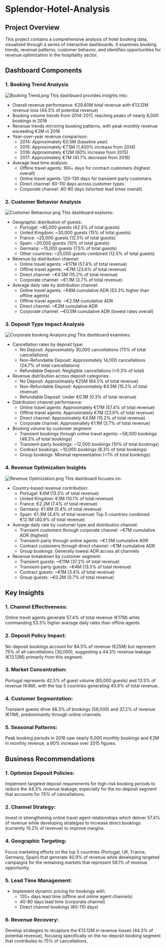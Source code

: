 # Splendor-Hotel-Analysis
## Project Overview
This project contains a comprehensive analysis of hotel booking data, visualized through a series of interactive dashboards. It examines booking trends, revenue patterns, customer behavior, and identifies opportunities for revenue optimization in the hospitality sector.

## Dashboard Components
### 1. Booking Trend Analysis
![Booking Trend.png](https://github.com/giftekpen/Splendor-Hotel-Analysis/blob/main/Booking%20Trend.png)
This dashboard provides insights into:
- Overall revenue performance: €29.60M total revenue with €13.12M revenue loss (44.3% of potential revenue)
- Booking volume trends from 2014-2017, reaching peaks of nearly 8,000 bookings in 2016
- Revenue trends mirroring booking patterns, with peak monthly revenue exceeding €2M in 2016
- Year-over-year revenue comparison:
  - 2014: Approximately €0.5M (baseline year)
  - 2015: Approximately €7.5M (1,400% increase from 2014)
  - 2016: Approximately €12M (60% increase from 2015)
  - 2017: Approximately €7M (41.7% decrease from 2016)
- Average lead time analysis:
  - Offline travel agents: 160+ days for contract customers (highest overall)
  - Online travel agents: 120-130 days for transient-party customers
  - Direct channel: 60-110 days across customer types
  - Corporate channel: 40-80 days (shortest lead times overall)

### 2. Customer Behavior Analysis
![Customer Behaviour.png](https://github.com/giftekpen/Splendor-Hotel-Analysis/blob/main/Customer%20Behaviour.png)
This dashboard explores:
- Geographic distribution of guests:
  - Portugal: ~85,000 guests (42.5% of total guests)
  - United Kingdom: ~30,000 guests (15% of total guests)
  - France: ~25,000 guests (12.5% of total guests)
  - Spain: ~20,000 guests (10% of total guests)
  - Germany: ~15,000 guests (7.5% of total guests)
  - Other countries: ~25,000 guests combined (12.5% of total guests)
- Revenue by distribution channel:
  - Online travel agents: ~€17M (57.4% of total revenue)
  - Offline travel agents: ~€7M (23.6% of total revenue)
  - Direct channel: ~€4.5M (15.2% of total revenue)
  - Corporate channel: ~€1.1M (3.7% of total revenue)
- Average daily rate by distribution channel:
  - Online travel agents: ~€8M cumulative ADR (53.3% higher than offline agents)
  - Offline travel agents: ~€2.5M cumulative ADR
  - Direct channel: ~€2M cumulative ADR
  - Corporate channel: ~€0.5M cumulative ADR (lowest rates overall)

### 3. Deposit Type Impact Analysis 
![Corporate booking Analysis.png](https://github.com/giftekpen/Splendor-Hotel-Analysis/blob/main/Corporate%20booking%20Analysis.png)
This dashboard examines:
- Cancellation rates by deposit type:
  - No Deposit: Approximately 30,000 cancellations (75% of total cancellations)
  - Non-Refundable Deposit: Approximately 14,000 cancellations (24.7% of total cancellations)
  - Refundable Deposit: Negligible cancellations (<0.3% of total)
- Revenue distribution across deposit categories:
  - No Deposit: Approximately €25M (84.5% of total revenue)
  - Non-Refundable Deposit: Approximately €4.5M (15.2% of total revenue)
  - Refundable Deposit: Under €0.1M (0.3% of total revenue)
- Distribution channel performance:
  - Online travel agents: Approximately €17M (57.4% of total revenue)
  - Offline travel agents: Approximately €7M (23.6% of total revenue)
  - Direct channel: Approximately €4.5M (15.2% of total revenue)
  - Corporate channel: Approximately €1.1M (3.7% of total revenue)
- Booking volume by customer segment:
  - Transient bookings through online travel agents: ~58,000 bookings (48.3% of total bookings)
  - Transient-party bookings: ~12,000 bookings (10% of total bookings)
  - Contract bookings: ~10,000 bookings (8.3% of total bookings)
  - Group bookings: Minimal representation (<1% of total bookings)

### 4. Revenue Optimization Insights
![Revenue Optimization.png](https://github.com/giftekpen/Splendor-Hotel-Analysis/blob/main/Revenue%20Optimization.png)
This dashboard focuses on:
- Country-based revenue contribution:
  - Portugal: €4M (13.5% of total revenue)
  - United Kingdom: €3M (10.1% of total revenue)
  - France: €2.2M (7.4% of total revenue)
  - Germany: €1.6M (5.4% of total revenue)
  - Spain: €1.3M (4.4% of total revenue)
Top 5 countries combined: €12.1M (40.9% of total revenue)
- Average daily rate by customer type and distribution channel:
  - Transient customers through corporate channel: ~€7M cumulative ADR (highest)
  - Transient-party through online agents: ~€1.5M cumulative ADR
  - Contract customers through direct channel: ~€1M cumulative ADR
  - Group bookings: Generally lowest ADR across all channels
- Revenue breakdown by customer segment:
  - Transient guests: ~€11M (37.2% of total revenue)
  - Transient-party guests: ~€4M (13.5% of total revenue)
  - Contract guests: ~€1M (3.4% of total revenue)
  - Group guests: ~€0.2M (0.7% of total revenue)

## Key Insights
### 1. Channel Effectiveness: 
Online travel agents generate 57.4% of total revenue (€17M) while commanding 53.3% higher average daily rates than offline agents.
### 2. Deposit Policy Impact:
No-deposit bookings account for 84.5% of revenue (€25M) but represent 75% of all cancellations (30,000), suggesting a 44.3% revenue leakage (€13.12M) primarily from this segment.
### 3. Market Concentration: 
Portugal represents 42.5% of guest volume (85,000 guests) and 13.5% of revenue (€4M), with the top 5 countries generating 40.9% of total revenue.
### 4. Customer Segmentation: 
Transient guests drive 48.3% of bookings (58,000) and 37.2% of revenue (€11M), predominantly through online channels.
### 5. Seasonal Patterns: 
Peak booking periods in 2016 saw nearly 8,000 monthly bookings and €2M in monthly revenue, a 60% increase over 2015 figures.

## Business Recommendations
### 1. Optimize Deposit Policies: 
Implement targeted deposit requirements for high-risk booking periods to reduce the 44.3% revenue leakage, especially for the no-deposit segment that accounts for 75% of cancellations.
### 2. Channel Strategy: 
Invest in strengthening online travel agent relationships which deliver 57.4% of revenue while developing strategies to increase direct bookings (currently 15.2% of revenue) to improve margins.
### 4. Geographic Targeting: 
Focus marketing efforts on the top 5 countries (Portugal, UK, France, Germany, Spain) that generate 40.9% of revenue while developing targeted campaigns for the remaining markets that represent 59.1% of revenue opportunity.
### 5. Lead Time Management: 
- Implement dynamic pricing for bookings with:
  - 120+ days lead time (offline and online agent channels)
  - 40-80 days lead time (corporate channel)
  - Direct channel bookings (60-110 days)
### 6. Revenue Recovery: 
Develop strategies to recapture the €13.12M in revenue losses (44.3% of potential revenue), focusing specifically on the no-deposit booking segment that contributes to 75% of cancellations.
